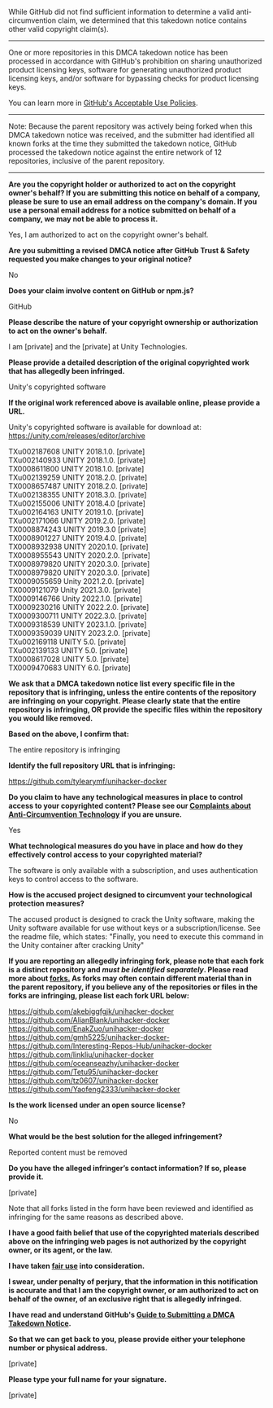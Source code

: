 While GitHub did not find sufficient information to determine a valid anti-circumvention claim, we determined that this takedown notice contains other valid copyright claim(s).

---

One or more repositories in this DMCA takedown notice has been processed in accordance with GitHub's prohibition on sharing unauthorized product licensing keys, software for generating unauthorized product licensing keys, and/or software for bypassing checks for product licensing keys.

You can learn more in [GitHub's Acceptable Use Policies](https://docs.github.com/en/github/site-policy/github-acceptable-use-policies).

---

Note: Because the parent repository was actively being forked when this DMCA takedown notice was received, and the submitter had identified all known forks at the time they submitted the takedown notice, GitHub processed the takedown notice against the entire network of 12 repositories, inclusive of the parent repository.

---

**Are you the copyright holder or authorized to act on the copyright owner's behalf? If you are submitting this notice on behalf of a company, please be sure to use an email address on the company's domain. If you use a personal email address for a notice submitted on behalf of a company, we may not be able to process it.**

Yes, I am authorized to act on the copyright owner's behalf.

**Are you submitting a revised DMCA notice after GitHub Trust & Safety requested you make changes to your original notice?**

No

**Does your claim involve content on GitHub or npm.js?**

GitHub

**Please describe the nature of your copyright ownership or authorization to act on the owner's behalf.**

I am [private] and the [private] at Unity Technologies.

**Please provide a detailed description of the original copyrighted work that has allegedly been infringed.**

Unity's copyrighted software

**If the original work referenced above is available online, please provide a URL.**

Unity's copyrighted software is available for download at: https://unity.com/releases/editor/archive

TXu002187608 UNITY 2018.1.0. [private]  
TXu002140933 UNITY 2018.1.0. [private]  
TX0008611800 UNITY 2018.1.0. [private]  
TXu002139259 UNITY 2018.2.0. [private]  
TX0008657487 UNITY 2018.2.0. [private]  
TXu002138355 UNITY 2018.3.0. [private]  
TXu002155006 UNITY 2018.4.0 [private]  
TXu002164163 UNITY 2019.1.0. [private]  
TXu002171066 UNITY 2019.2.0. [private]  
TX0008874243 UNITY 2019.3.0 [private]  
TX0008901227 UNITY 2019.4.0. [private]  
TX0008932938 UNITY 2020.1.0. [private]  
TX0008955543 UNITY 2020.2.0. [private]  
TX0008979820 UNITY 2020.3.0. [private]  
TX0008979820 UNITY 2020.3.0. [private]  
TX0009055659 Unity 2021.2.0. [private]  
TX0009121079 Unity 2021.3.0. [private]  
TX0009146766 Unity 2022.1.0. [private]  
TX0009230216 UNITY 2022.2.0. [private]  
TX0009300711 UNITY 2022.3.0. [private]  
TX0009318539 UNITY 2023.1.0. [private]  
TX0009359039 UNITY 2023.2.0. [private]  
TXu002169118 UNITY 5.0. [private]  
TXu002139133 UNITY 5.0. [private]  
TX0008617028 UNITY 5.0. [private]  
TX0009470683 UNITY 6.0. [private]  

**We ask that a DMCA takedown notice list every specific file in the repository that is infringing, unless the entire contents of the repository are infringing on your copyright. Please clearly state that the entire repository is infringing, OR provide the specific files within the repository you would like removed.**

**Based on the above, I confirm that:**

The entire repository is infringing

**Identify the full repository URL that is infringing:**

https://github.com/tylearymf/unihacker-docker

**Do you claim to have any technological measures in place to control access to your copyrighted content? Please see our <a href="https://docs.github.com/articles/guide-to-submitting-a-dmca-takedown-notice#complaints-about-anti-circumvention-technology">Complaints about Anti-Circumvention Technology</a> if you are unsure.**

Yes

**What technological measures do you have in place and how do they effectively control access to your copyrighted material?**

The software is only available with a subscription, and uses authentication keys to control access to the software.

**How is the accused project designed to circumvent your technological protection measures?**

The accused product is designed to crack the Unity software, making the Unity software available for use without keys or a subscription/license. See the readme file, which states: "Finally, you need to execute this command in the Unity container after cracking Unity"

**If you are reporting an allegedly infringing fork, please note that each fork is a distinct repository and <i>must be identified separately</i>. Please read more about <a href="https://docs.github.com/articles/dmca-takedown-policy#b-what-about-forks-or-whats-a-fork">forks.</a> As forks may often contain different material than in the parent repository, if you believe any of the repositories or files in the forks are infringing, please list each fork URL below:**

https://github.com/akebiggfgjk/unihacker-docker  
https://github.com/AlianBlank/unihacker-docker  
https://github.com/EnakZuo/unihacker-docker  
https://github.com/gmh5225/unihacker-docker-  
https://github.com/Interesting-Repos-Hub/unihacker-docker  
https://github.com/linkliu/unihacker-docker  
https://github.com/oceanseazhy/unihacker-docker  
https://github.com/Tetu95/unihacker-docker  
https://github.com/tz0607/unihacker-docker  
https://github.com/Yaofeng2333/unihacker-docker

**Is the work licensed under an open source license?**

No

**What would be the best solution for the alleged infringement?**

Reported content must be removed

**Do you have the alleged infringer’s contact information? If so, please provide it.**

[private]

Note that all forks listed in the form have been reviewed and identified as infringing for the same reasons as described above.

**I have a good faith belief that use of the copyrighted materials described above on the infringing web pages is not authorized by the copyright owner, or its agent, or the law.**

**I have taken <a href="https://www.lumendatabase.org/topics/22">fair use</a> into consideration.**

**I swear, under penalty of perjury, that the information in this notification is accurate and that I am the copyright owner, or am authorized to act on behalf of the owner, of an exclusive right that is allegedly infringed.**

**I have read and understand GitHub's <a href="https://docs.github.com/articles/guide-to-submitting-a-dmca-takedown-notice/">Guide to Submitting a DMCA Takedown Notice</a>.**

**So that we can get back to you, please provide either your telephone number or physical address.**

[private]

**Please type your full name for your signature.**

[private]
